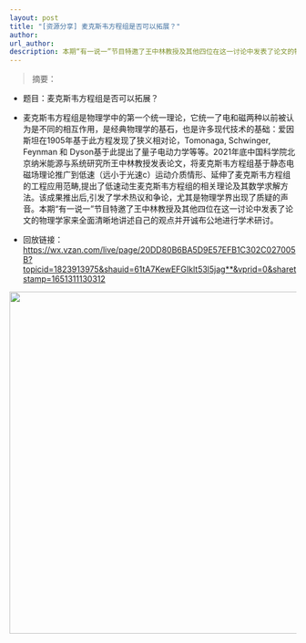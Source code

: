 ```yaml
---
layout: post
title: "[资源分享] 麦克斯韦方程组是否可以拓展？"
author: 
url_author: 
description: 本期“有一说一”节目特邀了王中林教授及其他四位在这一讨论中发表了论文的物理学家来全面清晰地讲述自己的观点并开诚布公地进行学术研讨。
---
```


> 摘要：

- 题目：麦克斯韦方程组是否可以拓展？

- 麦克斯韦方程组是物理学中的第一个统一理论，它统一了电和磁两种以前被认为是不同的相互作用，是经典物理学的基石，也是许多现代技术的基础：爱因斯坦在1905年基于此方程发现了狭义相对论，Tomonaga, Schwinger, Feynman 和 Dyson基于此提出了量子电动力学等等。2021年底中国科学院北京纳米能源与系统研究所王中林教授发表论文，将麦克斯韦方程组基于静态电磁场理论推广到低速（远小于光速c）运动介质情形、延伸了麦克斯韦方程组的工程应用范畴,提出了低速动生麦克斯韦方程组的相关理论及其数学求解方法。该成果推出后,引发了学术热议和争论，尤其是物理学界出现了质疑的声音。本期“有一说一”节目特邀了王中林教授及其他四位在这一讨论中发表了论文的物理学家来全面清晰地讲述自己的观点并开诚布公地进行学术研讨。

- 回放链接：https://wx.vzan.com/live/page/20DD80B6BA5D9E57EFB1C302C027005B?topicid=1823913975&shauid=61tA7KewEFGIklt53l5jag**&vprid=0&sharetstamp=1651311130312

<p style="text-align:center;" >
<img src="https://cdn.jsdelivr.net/gh/MSPSLab/lab_images/blogs/icanx.png" style=" width:600px;"><b></b>
</p>